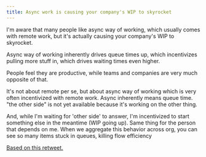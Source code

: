 ```yaml
---
title: Async work is causing your company's WIP to skyrocket
---
```


I'm aware that many people like async way of working, which usually comes with remote work, but it's actually causing your company's WIP to skyrocket.

Async way of working inherently drives queue times up, which incentivizes pulling more stuff in, which drives waiting times even higher.

People feel they are productive, while teams and companies are very much opposite of that.

It's not about remote per se, but about async way of working which is very often incentivized with remote work.
Async inherently means queue time. "the other side" is not yet available because it's working on the other thing.  

And, while I'm waiting for 'other side' to answer, I'm incentivized to start something else in the meantime (WIP going up). Same thing for the person that depends on me.
When we aggregate this behavior across org, you can see so many items stuck in queues, killing flow efficiency


[Based on this retweet.](https://twitter.com/d_stepanovic/status/1296537983777230850)

